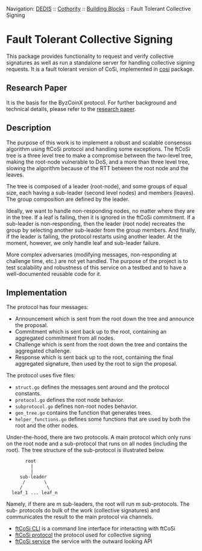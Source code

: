 Navigation: [DEDIS](https://github.com/dedis/doc/tree/master/README.md) ::
[Cothority](../README.md) ::
[Building Blocks](../doc/BuildingBlocks.md) ::
Fault Tolerant Collective Signing

# Fault Tolerant Collective Signing

This package provides functionality to request and verify collective signatures
as well as run a standalone server for handling collective signing requests.
It is a fault tolerant version of CoSi, implemented in
[cosi](../cosi/README.md) package.

## Research Paper

It is the basis for the ByzCoinX protocol. For further background and technical
details, please refer to the
[research paper](https://eprint.iacr.org/2017/406.pdf).

## Description

The purpose of this work is to implement a robust and scalable consensus
algorithm using ftCoSi protocol and handling some exceptions. The ftCoSi tree
is a three level tree to make a compromise between the two-level tree, making
the root-node vulnerable to DoS, and a more than three level tree, slowing the
algorithm because of the RTT between the root node and the leaves.

The tree is composed of a leader (root-node), and some groups of equal size,
each having a sub-leader (second level nodes) and members (leaves). The group
composition are defined by the leader.

Ideally, we want to handle non-responding nodes, no matter where they are
in the tree. If a leaf is failing, then it is ignored in the ftCoSi commitment.
If a sub-leader is non-responding, then the leader (root node) recreates the
group by selecting another sub-leader from the group members. And finally, if
the leader is failing, the protocol restarts using another leader. At the
moment, however, we only handle leaf and sub-leader failure.

More complex adversaries (modifying messages, non-responding at challenge time,
etc.) are not yet handled.
The purpose of the project is to test scalability and robustness of this
service on a testbed and to have a well-documented reusable code for it.

## Implementation
The protocol has four messages: 
- Announcement which is sent from the root down the tree and announce the
proposal.
- Commitment which is sent back up to the root, containing an aggregated
commitment from all nodes.  
- Challenge which is sent from the root down the tree and contains the
aggregated challenge.  
- Response which is sent back up to the root, containing the final aggregated
signature, then used by the root to sign the proposal.

The protocol uses five files: 
- `struct.go` defines the messages sent around and the protocol constants.  
- `protocol.go` defines the root node behavior.
- `subprotocol.go` defines non-root nodes behavior.
- `gen_tree.go` contains the function that generates trees.
- `helper_functions.go` defines some functions that are used by both the root
and the other nodes.

Under-the-hood, there are two protocols. A main protocol which only runs on
the root node and a sub-protocol that runs on all nodes (including the
root). The tree structure of the sub-protocol is illustrated below.

```
       root
         |
         |
     sub-leader
      /       \
     /         \
  leaf_1 ... leaf_n
```

Namely, if there are m sub-leaders, the root will run m sub-protocols. The
sub- protocols do bulk of the work (collective signatures) and communicates
the result to the main protocol via channels.

- [ftCoSi CLI](CLI.md) is a command line interface for interacting with ftCoSi
- [ftCoSi protocol](protocol) the protocol used for collective signing
- [ftCoSi service](service) the service with the outward looking API
